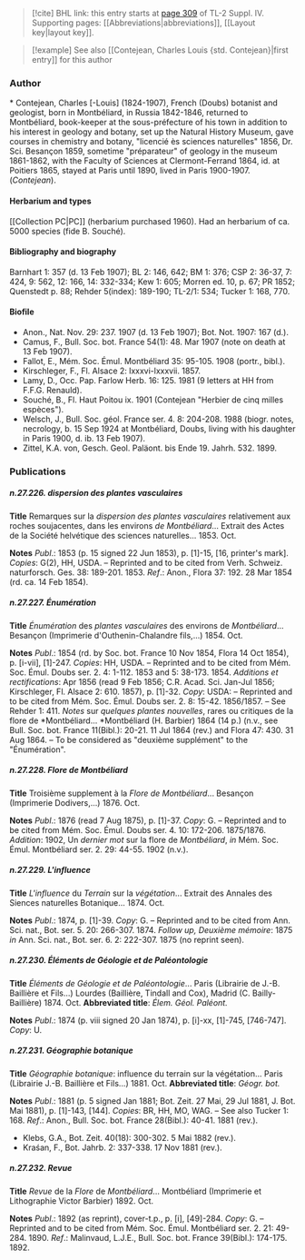 > [!cite] BHL link: this entry starts at [page 309](https://www.biodiversitylibrary.org/item/103860#page/319/mode/1up) of TL-2 Suppl. IV.
> Supporting pages: [[Abbreviations|abbreviations]], [[Layout key|layout key]].

> [!example] See also [[Contejean, Charles Louis {std. Contejean}|first entry]] for this author

### Author

\* Contejean, Charles \[-Louis\] (1824-1907), French (Doubs) botanist and geologist, born in Montbéliard, in Russia 1842-1846, returned to Montbéliard, book-keeper at the sous-préfecture of his town in addition to his interest in geology and botany, set up the Natural History Museum, gave courses in chemistry and botany, "licencié ès sciences naturelles" 1856, Dr. Sci. Besançon 1859, sometime "préparateur" of geology in the museum 1861-1862, with the Faculty of Sciences at Clermont-Ferrand 1864, id. at Poitiers 1865, stayed at Paris until 1890, lived in Paris 1900-1907. (*Contejean*).

#### Herbarium and types

[[Collection PC|PC]] (herbarium purchased 1960). Had an herbarium of ca. 5000 species (fide B. Souché).

#### Bibliography and biography

Barnhart 1: 357 (d. 13 Feb 1907); BL 2: 146, 642; BM 1: 376; CSP 2: 36-37, 7: 424, 9: 562, 12: 166, 14: 332-334; Kew 1: 605; Morren ed. 10, p. 67; PR 1852; Quenstedt p. 88; Rehder 5(index): 189-190; TL-2/1: 534; Tucker 1: 168, 770.

#### Biofile

- Anon., Nat. Nov. 29: 237. 1907 (d. 13 Feb 1907); Bot. Not. 1907: 167 (d.).
- Camus, F., Bull. Soc. bot. France 54(1): 48. Mar 1907 (note on death at 13 Feb 1907).
- Fallot, E., Mém. Soc. Émul. Montbéliard 35: 95-105. 1908 (portr., bibl.).
- Kirschleger, F., Fl. Alsace 2: lxxxvi-lxxxvii. 1857.
- Lamy, D., Occ. Pap. Farlow Herb. 16: 125. 1981 (9 letters at HH from F.F.G. Renauld).
- Souché, B., Fl. Haut Poitou ix. 1901 (Contejean "Herbier de cinq milles espèces").
- Welsch, J., Bull. Soc. géol. France ser. 4. 8: 204-208. 1988 (biogr. notes, necrology, b. 15 Sep 1924 at Montbéliard, Doubs, living with his daughter in Paris 1900, d. ib. 13 Feb 1907).
- Zittel, K.A. von, Gesch. Geol. Paläont. bis Ende 19. Jahrh. 532. 1899.

### Publications

##### n.27.226. dispersion des plantes vasculaires

**Title**
Remarques sur la *dispersion des plantes vasculaires* relativement aux roches soujacentes, dans les environs *de Montbéliard*... Extrait des Actes de la Société helvétique des sciences naturelles... 1853. Oct.

**Notes**
*Publ*.: 1853 (p. 15 signed 22 Jun 1853), p. \[1\]-15, \[16, printer's mark\]. *Copies*: G(2), HH, USDA. – Reprinted and to be cited from Verh. Schweiz. naturforsch. Ges. 38: 189-201. 1853.
*Ref*.: Anon., Flora 37: 192. 28 Mar 1854 (rd. ca. 14 Feb 1854).

##### n.27.227. Énumération

**Title**
*Énumération* des *plantes vasculaires* des environs de *Montbéliard*... Besançon (Imprimerie d'Outhenin-Chalandre fils,...) 1854. Oct.

**Notes**
*Publ*.: 1854 (rd. by Soc. bot. France 10 Nov 1854, Flora 14 Oct 1854), p. \[i-vii\], \[1\]-247.
*Copies*: HH, USDA. – Reprinted and to be cited from Mém. Soc. Émul. Doubs ser. 2. 4: 1-112. 1853 and 5: 38-173. 1854.
*Additions et rectifications*: Apr 1856 (read 9 Feb 1856; C.R. Acad. Sci. Jan-Jul 1856; Kirschleger, Fl. Alsace 2: 610. 1857), p. \[1\]-32. *Copy*: USDA: – Reprinted and to be cited from Mém. Soc. Émul. Doubs ser. 2. 8: 15-42. 1856/1857. – See Rehder 1: 411.
*Notes* sur *quelques plantes nouvelles*, rares ou critiques de la flore de *Montbéliard... *Montbéliard (H. Barbier) 1864 (14 p.) (n.v., see Bull. Soc. bot. France 11(Bibl.): 20-21. 11 Jul 1864 (rev.) and Flora 47: 430. 31 Aug 1864. – To be considered as "deuxième supplément" to the "Énumération".

##### n.27.228. Flore de Montbéliard

**Title**
Troisième supplement à la *Flore de Montbéliard*... Besançon (Imprimerie Dodivers,...) 1876. Oct.

**Notes**
*Publ*.: 1876 (read 7 Aug 1875), p. \[1\]-37. *Copy*: G. – Reprinted and to be cited from Mém. Soc. Émul. Doubs ser. 4. 10: 172-206. 1875/1876.
*Addition*: 1902, Un *dernier mot* sur la flore de *Montbéliard*, *in* Mém. Soc. Émul. Montbéliard ser. 2. 29: 44-55. 1902 (n.v.).

##### n.27.229. L'influence

**Title**
*L'influence* du *Terrain* sur la *végétation*... Extrait des Annales des Siences naturelles Botanique... 1874. Oct.

**Notes**
*Publ*.: 1874, p. \[1\]-39. *Copy*: G. – Reprinted and to be cited from Ann. Sci. nat., Bot. ser. 5. 20: 266-307. 1874.
*Follow up, Deuxième mémoire*: 1875 *in* Ann. Sci. nat., Bot. ser. 6. 2: 222-307. 1875 (no reprint seen).

##### n.27.230. Éléments de Géologie et de Paléontologie

**Title**
*Éléments de Géologie et de Paléontologie*... Paris (Librairie de J.-B. Baillière et Fils...) Lourdes (Baillière, Tindall and Cox), Madrid (C. Bailly-Baillière) 1874. Oct.
**Abbreviated title**: *Élem. Géol. Paléont.*

**Notes**
*Publ*.: 1874 (p. viii signed 20 Jan 1874), p. \[i\]-xx, \[1\]-745, \[746-747\]. *Copy*: U.

##### n.27.231. Géographie botanique

**Title**
*Géographie botanique*: influence du terrain sur la végétation... Paris (Librairie J.-B. Baillière et Fils...) 1881. Oct.
**Abbreviated title**: *Géogr. bot.*

**Notes**
*Publ*.: 1881 (p. 5 signed Jan 1881; Bot. Zeit. 27 Mai, 29 Jul 1881, J. Bot. Mai 1881), p. \[1\]-143, \[144\]. *Copies*: BR, HH, MO, WAG. – See also Tucker 1: 168.
*Ref*.: Anon., Bull. Soc. bot. France 28(Bibl.): 40-41. 1881 (rev.).
- Klebs, G.A., Bot. Zeit. 40(18): 300-302. 5 Mai 1882 (rev.).
- Kraśan, F., Bot. Jahrb. 2: 337-338. 17 Nov 1881 (rev.).

##### n.27.232. Revue

**Title**
*Revue* de la *Flore* de *Montbéliard*... Montbéliard (Imprimerie et Lithographie Victor Barbier) 1892. Oct.

**Notes**
*Publ*.: 1892 (as reprint), cover-t.p., p. \[i\], \[49\]-284. *Copy*: G. – Reprinted and to be cited from Mém. Soc. Émul. Montbéliard ser. 2. 21: 49-284. 1890.
*Ref*.: Malinvaud, L.J.E., Bull. Soc. bot. France 39(Bibl.): 174-175. 1892.

